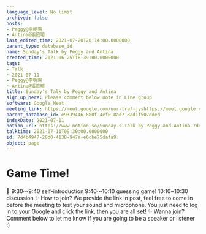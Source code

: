 ```yaml
---
language_level: No limit
archived: false
hosts:
- Peggy@李明霈
- Antina@張庭瑄
last_edited_time: 2021-07-20T20:14:00.0000000
parent_type: database_id
name: Sunday's Talk by Peggy and Antina
created_time: 2021-06-25T18:39:00.0000000
tags:
- Talk
- 2021-07-11
- Peggy@李明霈
- Antina@張庭瑄
title: Sunday's Talk by Peggy and Antina
sign_up_here: Please comment below note in Line group
software: Google Meet
meeting_link: https://meet.google.com/uor-traf-jyshttps://meet.google.com/uor-traf-jys
parent_database_id: e9339446-880f-4ef0-8ad7-8ad1f507dded
indexDate: 2021-07-11
notion_url: https://www.notion.so/Sunday-s-Talk-by-Peggy-and-Antina-7d4b494728d04138947ae6cbe75dafa9
talktime: 2021-07-11T09:30:00.0000000
id: 7d4b4947-28d0-4138-947a-e6cbe75dafa9
object: page
---
```



# Game Time!
📅
9:30～9:40 self-introduction
9:40～10:10 guessing game!
10:10~10:30 discussion
✨
How to join?
We provide the link in post, feel free to come in before the meeting to test your sound and microphone. You just need to log in to your Google and click the link, then you are all set!
✨
Wanna join?
Comment below to let me know if you are going to be a speaker or listener :)


